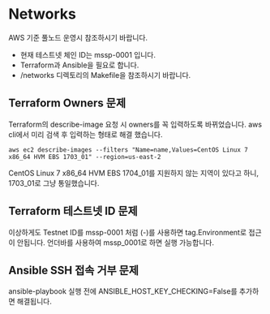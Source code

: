 # Networks

AWS 기준 풀노드 운영시 참조하시기 바랍니다.

- 현재 테스트넷 체인 ID는 mssp-0001 입니다.
- Terraform과 Ansible을 필요로 합니다.
- /networks 디렉토리의 Makefile을 참조하시기 바랍니다.

## Terraform Owners 문제

Terraform의 describe-image 요청 시 owners를 꼭 입력하도록 바뀌었습니다. aws cli에서 미리 검색 후 입력하는 형태로 해결 했습니다.

    aws ec2 describe-images --filters "Name=name,Values=CentOS Linux 7 x86_64 HVM EBS 1703_01" --region=us-east-2

CentOS Linux 7 x86_64 HVM EBS 1704_01를 지원하지 않는 지역이 있다고 하니, 1703_01로 그냥 통일했습니다.


## Terraform 테스트넷 ID 문제

이상하게도 Testnet ID를 mssp-0001 처럼 (-)를 사용하면 tag.Environment로 접근이 안됩니다.
언더바를 사용하여 mssp_0001로 하면 실행 가능합니다.

## Ansible SSH 접속 거부 문제

ansible-playbook 실행 전에 ANSIBLE_HOST_KEY_CHECKING=False를 추가하면 해결됩니다.